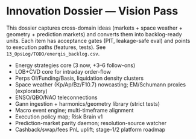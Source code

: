 # Innovation Dossier — Vision Pass

This dossier captures cross-domain ideas (markets + space weather + geometry + prediction markets) and converts them into backlog-ready units.
Each item has acceptance gates (PIT, leakage-safe eval) and points to execution paths (features, tests). See `13_OpsLog/TODO/enerqis_backlog.csv`.

- Energy strategies core (3 now, +3–6 follow-ons)
- LOB+CVD core for intraday order-flow
- Perps OI/Funding/Basis, liquidation density clusters
- Space weather (Kp/Ap/Bz/F10.7) nowcasting; EM/Schumann proxies (exploratory)
- ENSO/QBO/NAO teleconnections
- Gann ingestion + harmonics/geometry library (strict tests)
- Macro event engine; multi-timeframe alignment
- Execution policy map; Risk Brain v1
- Prediction-market parity daemon; resolution-source watcher
- Cashback/swap/fees PnL uplift; stage-1/2 platform roadmap
